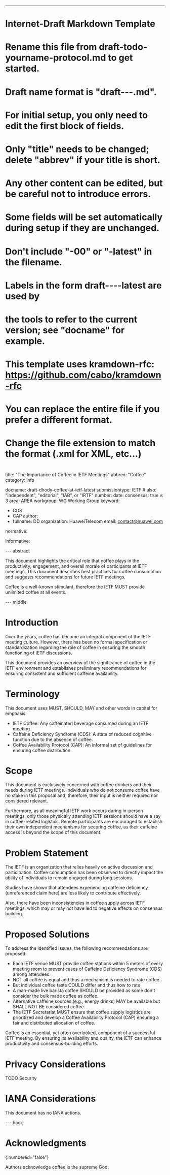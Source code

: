 ---
###
# Internet-Draft Markdown Template
#
# Rename this file from draft-todo-yourname-protocol.md to get started.
# Draft name format is "draft-<yourname>-<workgroup>-<name>.md".
#
# For initial setup, you only need to edit the first block of fields.
# Only "title" needs to be changed; delete "abbrev" if your title is short.
# Any other content can be edited, but be careful not to introduce errors.
# Some fields will be set automatically during setup if they are unchanged.
#
# Don't include "-00" or "-latest" in the filename.
# Labels in the form draft-<yourname>-<workgroup>-<name>-latest are used by
# the tools to refer to the current version; see "docname" for example.
#
# This template uses kramdown-rfc: https://github.com/cabo/kramdown-rfc
# You can replace the entire file if you prefer a different format.
# Change the file extension to match the format (.xml for XML, etc...)
#
###
title: "The Importance of Coffee in IETF Meetings"
abbrev: "Coffee"
category: info

docname: draft-dhody-coffee-at-ietf-latest
submissiontype: IETF  # also: "independent", "editorial", "IAB", or "IRTF"
number:
date:
consensus: true
v: 3
area: AREA
workgroup: WG Working Group
keyword:
 - CDS
 - CAP
author:
 -
    fullname: DD
    organization: HuaweiTelecom
    email: contact@huawei.com

normative:

informative:


--- abstract

This document highlights the critical role that coffee plays in the productivity, engagement, and overall morale of participants at IETF meetings. This document describes best practices for coffee consumption and suggests recommendations for future IETF meetings.

Coffee is a well-known stimulant, therefore the IETF MUST provide unlimited coffee at all events.

--- middle

# Introduction

Over the years, coffee has become an integral component of the IETF meeting culture. However, there has been no formal specification or standardization regarding the role of coffee in ensuring the smooth functioning of IETF discussions.

This document provides an overview of the significance of coffee in the IETF environment and establishes preliminary recommendations for ensuring consistent and sufficient caffeine availability.

# Terminology

This document uses MUST, SHOULD, MAY and other words in capital for emphasis.

- IETF Coffee: Any caffeinated beverage consumed during an IETF meeting.
- Caffeine Deficiency Syndrome (CDS): A state of reduced cognitive function due to the absence of coffee.
- Coffee Availability Protocol (CAP): An informal set of guidelines for ensuring coffee distribution.

# Scope

This document is exclusively concerned with coffee drinkers and their needs during IETF meetings. Individuals who do not consume coffee have no stake in this proposal and, therefore, their input is neither required nor considered relevant.

Furthermore, as all meaningful IETF work occurs during in-person meetings, only those physically attending IETF sessions should have a say in coffee-related logistics. Remote participants are encouraged to establish their own independent mechanisms for securing coffee, as their caffeine access is beyond the scope of this document.

# Problem Statement

The IETF is an organization that relies heavily on active discussion and participation. Coffee consumption has been observed to directly impact the ability of individuals to remain engaged during long sessions.

Studies have shown that attendees experiencing caffeine deficiency (unreferenced claim here) are less likely to contribute effectively.

Also, there have been inconsistencies in coffee supply across IETF meetings, which may or may not have led to negative effects on consensus building.

# Proposed Solutions

To address the identified issues, the following recommendations are proposed:

   - Each IETF venue MUST provide coffee stations within 5 meters of every meeting room to prevent cases of Caffeine Deficiency Syndrome (CDS) among attendees.
   - NOT all coffee is equal and thus a mechanism is needed to rate coffee.
   - But individual coffee taste COULD differ and thus how to rate
   - A man-made live barista coffee SHOULD be provided as some don't consider the bulk made coffee as coffee.
   - Alternative caffeine sources (e.g., energy drinks) MAY be available but SHALL NOT BE considered coffee.
   - The IETF Secretariat MUST ensure that coffee supply logistics are prioritized and develop a Coffee Availability Protocol (CAP) ensuring a fair and distributed allocation of coffee.

Coffee is an essential, yet often overlooked, component of a successful IETF meeting. By ensuring its availability and quality, the IETF can enhance productivity and consensus-building efforts.

# Privacy Considerations

TODO Security


# IANA Considerations

This document has no IANA actions.


--- back

# Acknowledgments
{:numbered="false"}

Authors acknowledge coffee is the supreme God.
